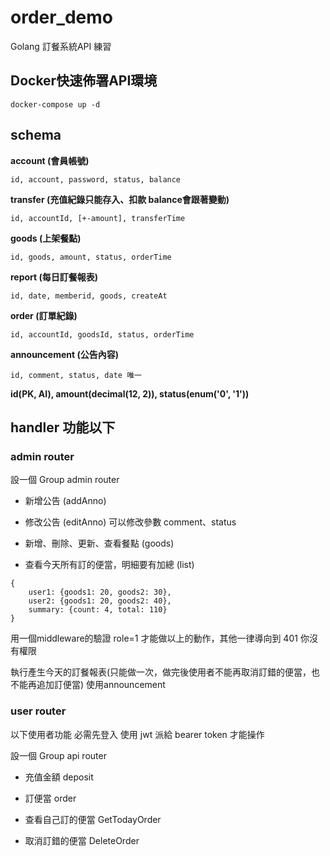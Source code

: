 # order_demo
Golang 訂餐系統API 練習

## Docker快速佈署API環境

```
docker-compose up -d
```

## schema

**account (會員帳號)**

    id, account, password, status, balance

**transfer (充值紀錄只能存入、扣款 balance會跟著變動)**

    id, accountId, [+-amount], transferTime

**goods (上架餐點)**

    id, goods, amount, status, orderTime

**report (每日訂餐報表)**

    id, date, memberid, goods, createAt

**order (訂單紀錄)**

    id, accountId, goodsId, status, orderTime

**announcement (公告內容)**

    id, comment, status, date 唯一

**id(PK, AI), amount(decimal(12, 2)), status(enum('0', '1'))**

## handler 功能以下

### admin router

設一個 Group admin router

- 新增公告 (addAnno) 

- 修改公告 (editAnno) 可以修改參數 comment、status

- 新增、刪除、更新、查看餐點 (goods)

- 查看今天所有訂的便當，明細要有加總 (list)

```
{
	user1: {goods1: 20, goods2: 30},
	user2: {goods1: 20, goods2: 40},
	summary: {count: 4, total: 110}
}
```

用一個middleware的驗證 role=1 才能做以上的動作，其他一律導向到 401 你沒有權限

執行產生今天的訂餐報表(只能做一次，做完後使用者不能再取消訂錯的便當，也不能再追加訂便當) 使用announcement


### user router

以下使用者功能 必需先登入 使用 jwt 派給 bearer token 才能操作

設一個 Group api router

- 充值金額  deposit

- 訂便當  order

- 查看自己訂的便當 GetTodayOrder

- 取消訂錯的便當 DeleteOrder
